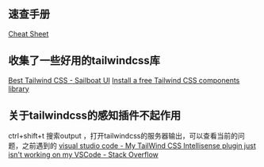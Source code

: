 ## 速查手册
[Cheat Sheet](https://flowbite.com/tools/tailwind-cheat-sheet/)
##  收集了一些好用的tailwindcss库
[Best Tailwind CSS - Sailboat UI](https://sailboatui.com/tools/)
[Install a free Tailwind CSS components library](https://tailwind-elements.com/docs/standard/getting-started/quick-start/)
## 关于tailwindcss的感知插件不起作用
ctrl+shift+t 搜索output ，打开tailwindcss的服务器输出，可以查看当前的问题，之前遇到的
[visual studio code - My TailWind CSS Intellisense plugin just isn't working on my VSCode - Stack Overflow](https://stackoverflow.com/questions/61343447/my-tailwind-css-intellisense-plugin-just-isnt-working-on-my-vscode)